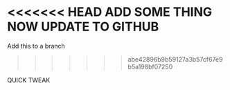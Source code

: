 <<<<<<< HEAD
ADD SOME THING 
NOW UPDATE TO GITHUB
=======
Add this to a branch 
>>>>>>> abe42896b9b59127a3b57cf67e9b5a198bf07250

QUICK TWEAK
